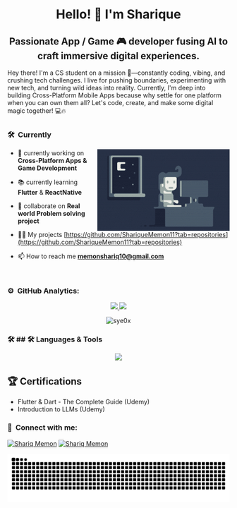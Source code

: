 <h1 align="center">Hello! 👋 I'm Sharique </h1> <h3 align="center"> <h2 align="center">Passionate App / Game 🎮 developer fusing AI to craft immersive digital experiences.</h2> Hey there! I'm a CS student on a mission 🚀—constantly coding, vibing, and crushing tech challenges. I live for pushing boundaries, experimenting with new tech, and turning wild ideas into reality. Currently, I'm deep into building Cross-Platform Mobile Apps because why settle for one platform when you can own them all? Let's code, create, and make some digital magic together! 💻🔥 </h3>

##

### 🛠 &nbsp;Currently

<img border-radius="15px"  alt="Night Coding" src="https://raw.githubusercontent.com/AVS1508/AVS1508/master/assets/Night-Coding.gif" align="right"/>

- 🔭 currently working on **Cross-Platform Apps & Game Development**

- 📚 currently learning **Flutter** & **ReactNative** 

- 🌟 collaborate on **Real world Problem solving project**

- 👨‍💻 My projects [https://github.com/ShariqueMemon11?tab=repositories](https://github.com/ShariqueMemon11?tab=repositories)

- 📫 How to reach me **memonshariq10@gmail.com**
  
<p><br></p>

### ⚙️ &nbsp;GitHub Analytics:

<p align="center">
<a href="https://github.com/ShariqueMemon11">
  <img height="180em" src="https://github-readme-stats-eight-theta.vercel.app/api?username=ShariqueMemon11&show_icons=true&theme=algolia&include_all_commits=true&count_private=true"/>
  <img height="180em" src="https://github-readme-stats-eight-theta.vercel.app/api/top-langs/?username=ShariqueMemon11&layout=compact&langs_count=8&theme=algolia"/>
</a>
  
<div align="center" style="display: flex; justify-content: center; gap: 20px; flex-wrap: wrap;">
  <img src="https://github-readme-streak-stats.herokuapp.com/?user=ShariqueMemon11&theme=transparent" alt="sye0x" />
</div>

</p>

### 🛠 ## 🛠️ Languages & Tools
<p align="center">
  <img src="https://skillicons.dev/icons?i=react,nextjs,flutter,unity,nodejs,tailwind,bootstrap,python,flask,mysql,firebase,git,vscode,androidstudio" />
</p>

## 🏆 Certifications

- Flutter & Dart - The Complete Guide (Udemy)
- Introduction to LLMs (Udemy)


### 🔗 &nbsp;Connect with me:
<p align="left">
<a href="https://pk.linkedin.com/in/shariq-memon-91438b24b" target="blank"><img align="center" src="https://raw.githubusercontent.com/rahuldkjain/github-profile-readme-generator/master/src/images/icons/Social/linked-in-alt.svg" alt="Shariq Memon" height="30" width="40" /></a>
<a href=https://leetcode.com/u/Shariq_x/ target="blank"><img align="center" src="https://raw.githubusercontent.com/rahuldkjain/github-profile-readme-generator/master/src/images/icons/Social/leet-code.svg" alt="Shariq Memon" height="30" width="40" /></a>
</p>
</p>


![snake animation](https://github.com/ShariqueMemon11/Snake-Game-git/blob/output/github-snake.svg)
